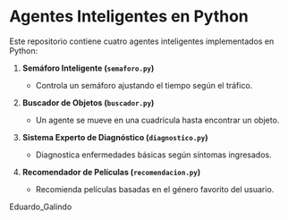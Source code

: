 # Agentes Inteligentes en Python

Este repositorio contiene cuatro agentes inteligentes implementados en Python:

1. **Semáforo Inteligente (`semaforo.py`)**  
   - Controla un semáforo ajustando el tiempo según el tráfico.

2. **Buscador de Objetos (`buscador.py`)**  
   - Un agente se mueve en una cuadrícula hasta encontrar un objeto.

3. **Sistema Experto de Diagnóstico (`diagnostico.py`)**  
   - Diagnostica enfermedades básicas según síntomas ingresados.

4. **Recomendador de Películas (`recomendacion.py`)**  
   - Recomienda películas basadas en el género favorito del usuario.

Eduardo_Galindo 